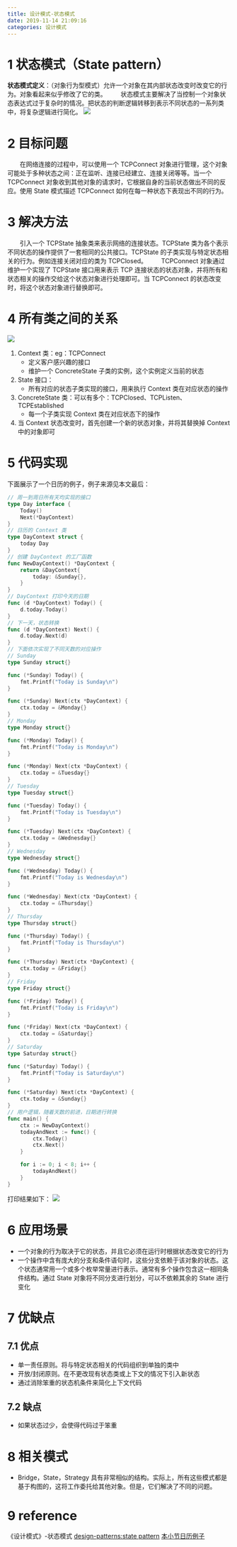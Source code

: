 ```yaml
---
title: 设计模式-状态模式
date: 2019-11-14 21:09:16
categories: 设计模式
---
```

# 1 状态模式（State pattern）
**状态模式定义**：（对象行为型模式）允许一个对象在其内部状态改变时改变它的行为。对象看起来似乎修改了它的类。
&emsp;&emsp;状态模式主要解决了当控制一个对象状态表达式过于复杂时的情况。把状态的判断逻辑转移到表示不同状态的一系列类中，将复杂逻辑进行简化。
![](../img/设计模式-状态模式/1.png)
# 2 目标问题
&emsp;&emsp;在网络连接的过程中，可以使用一个 TCPConnect 对象进行管理，这个对象可能处于多种状态之间：正在监听、连接已经建立、连接关闭等等。当一个 TCPConnect 对象收到其他对象的请求时，它根据自身的当前状态做出不同的反应。使用 State 模式描述 TCPConnect 如何在每一种状态下表现出不同的行为。

# 3 解决方法
&emsp;&emsp;引入一个 TCPState 抽象类来表示网络的连接状态。TCPState 类为各个表示不同状态的操作提供了一套相同的公共接口。TCPState 的子类实现与特定状态相关的行为。例如连接关闭对应的类为 TCPClosed。
&emsp;&emsp;TCPConnect 对象通过维护一个实现了 TCPState 接口用来表示 TCP 连接状态的状态对象，并将所有和状态相关的操作交给这个状态对象进行处理即可。当 TCPConnect 的状态改变时，将这个状态对象进行替换即可。
# 4 所有类之间的关系
![](../img/设计模式-状态模式/2.png)
1. Context 类：eg：TCPConnect
   - 定义客户感兴趣的接口
   - 维护一个 ConcreteState 子类的实例，这个实例定义当前的状态
2. State 接口：
   - 所有对应的状态子类实现的接口，用来执行 Context 类在对应状态的操作
3. ConcreteState 类：可以有多个：TCPClosed、TCPListen、TCPEstablished
   - 每一个子类实现 Context 类在对应状态下的操作
4. 当 Context 状态改变时，首先创建一个新的状态对象，并将其替换掉 Context 中的对象即可

# 5 代码实现
下面展示了一个日历的例子，例子来源见本文最后：
```go
// 周一到周日所有天均实现的接口
type Day interface {
	Today()
	Next(*DayContext)
}
// 日历的 Context 类
type DayContext struct {
	today Day
}
// 创建 DayContext 的工厂函数
func NewDayContext() *DayContext {
	return &DayContext{
		today: &Sunday{},
	}
}
// DayContext 打印今天的日期
func (d *DayContext) Today() {
	d.today.Today()
}
// 下一天，状态转换
func (d *DayContext) Next() {
	d.today.Next(d)
}
// 下面依次实现了不同天数的对应操作
// Sunday
type Sunday struct{}

func (*Sunday) Today() {
	fmt.Printf("Today is Sunday\n")
}

func (*Sunday) Next(ctx *DayContext) {
	ctx.today = &Monday{}
}
// Monday
type Monday struct{}

func (*Monday) Today() {
	fmt.Printf("Today is Monday\n")
}

func (*Monday) Next(ctx *DayContext) {
	ctx.today = &Tuesday{}
}
// Tuesday
type Tuesday struct{}

func (*Tuesday) Today() {
	fmt.Printf("Today is Tuesday\n")
}

func (*Tuesday) Next(ctx *DayContext) {
	ctx.today = &Wednesday{}
}
// Wednesday
type Wednesday struct{}

func (*Wednesday) Today() {
	fmt.Printf("Today is Wednesday\n")
}

func (*Wednesday) Next(ctx *DayContext) {
	ctx.today = &Thursday{}
}
// Thursday
type Thursday struct{}

func (*Thursday) Today() {
	fmt.Printf("Today is Thursday\n")
}

func (*Thursday) Next(ctx *DayContext) {
	ctx.today = &Friday{}
}
// Friday
type Friday struct{}

func (*Friday) Today() {
	fmt.Printf("Today is Friday\n")
}

func (*Friday) Next(ctx *DayContext) {
	ctx.today = &Saturday{}
}
// Saturday
type Saturday struct{}

func (*Saturday) Today() {
	fmt.Printf("Today is Saturday\n")
}

func (*Saturday) Next(ctx *DayContext) {
	ctx.today = &Sunday{}
}
// 用户逻辑，随着天数的前进，日期进行转换
func main() {
	ctx := NewDayContext()
	todayAndNext := func() {
		ctx.Today()
		ctx.Next()
	}

	for i := 0; i < 8; i++ {
		todayAndNext()
	}
}
```
打印结果如下：
![](../img/设计模式-状态模式/3.png)

# 6 应用场景
- 一个对象的行为取决于它的状态，并且它必须在运行时根据状态改变它的行为
- 一个操作中含有庞大的分支和条件语句时，这些分支依赖于该对象的状态。这个状态通常用一个或多个枚举常量进行表示。通常有多个操作包含这一相同条件结构。通过 State 对象将不同分支进行划分，可以不依赖其余的 State 进行变化

# 7 优缺点
## 7.1 优点
- 单一责任原则。将与特定状态相关的代码组织到单独的类中
- 开放/封闭原则。在不更改现有状态类或上下文的情况下引入新状态
- 通过消除笨重的状态机条件来简化上下文代码

## 7.2 缺点
- 如果状态过少，会使得代码过于笨重

# 8 相关模式
- Bridge，State，Strategy 具有非常相似的结构。实际上，所有这些模式都是基于构图的，这将工作委托给其他对象。但是，它们解决了不同的问题。

# 9 reference
《设计模式》-状态模式
[design-patterns:state pattern](https://refactoring.guru/design-patterns/state)
[本小节日历例子](https://github.com/senghoo/golang-design-pattern/tree/master/16_state)